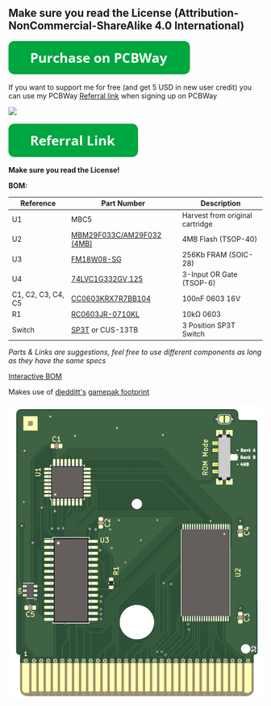 ## Make sure you read the License (Attribution-NonCommercial-ShareAlike 4.0 International)

[![Purchase on PCBWay](/assets/purchase-on-pcbway.png)](https://www.pcbway.com/project/shareproject/MBC5_Flashcart___2MB_or_4MB___FRAM__.html)

If you want to support me for free (and get 5 USD in new user credit) you can use my PCBWay [Referral link](https://www.pcbway.com/setinvite.aspx?inviteid=388393) when signing up on PCBWay

![](https://i.imgur.com/Iy5TtAD.png)

[![Referral Link](/assets/referral-link.png)](https://www.pcbway.com/setinvite.aspx?inviteid=388393)

**Make sure you read the License!**

**BOM:**

| Reference | Part Number | Description |
|-|-|-|
| U1 | MBC5 | Harvest from original cartridge |
| U2 | [MBM29F033C/AM29F032 (4MB)](https://www.aliexpress.com/item/32711470187.html) | 4MB Flash (TSOP-40) |
| U3 | [FM18W08-SG](https://www.aliexpress.com/item/1005002024061036.html) | 256Kb FRAM (SOIC-28) |
| U4 | [74LVC1G332GV,125](https://www.nexperia.com/products/analog-logic-ics/control-logic/gates/or-gates/74LVC1G332GV.html) | 3-Input OR Gate (TSOP-6) |
| C1, C2, C3, C4, C5 | [CC0603KRX7R7BB104](https://lcsc.com/product-detail/Multilayer-Ceramic-Capacitors-MLCC-SMD-SMT_YAGEO-CC0603KRX7R7BB104_C108079.html) | 100nF 0603 16V |
| R1 | [RC0603JR-0710KL](https://lcsc.com/product-detail/Chip-Resistor-Surface-Mount_YAGEO-RC0603JR-0710KL_C99198.html) | 10kΩ 0603 |
| Switch | [SP3T](https://www.aliexpress.com/item/32759020917.html) or CUS-13TB | 3 Position SP3T Switch |

*Parts & Links are suggestions, feel free to use different components as long as they have the same specs*


[Interactive BOM](https://martinrefseth.com/ibom/MBC5-Flashcart.html)


Makes use of [djedditt's](https://github.com/djedditt/s) [gamepak footprint](https://github.com/djedditt/kicad-gamepaks)


![](/assets/Front.png)
